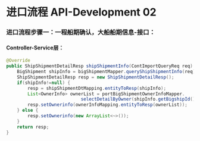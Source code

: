 # 进口流程 API-Development 02

### 进口流程步骤一：一程船期确认，大船船期信息-接口：

#### Controller-Service层：

```java
@Override
public ShipShipmentDetailResp shipShipmentInfo(ContImportQueryReq req) {
    BigShipment shipInfo = bigShipmentMapper.queryShipShipmentInfo(req);
    ShipShipmentDetailResp resp = new ShipShipmentDetailResp();
    if(shipInfo!=null) {
        resp = shipShipmentDtMapping.entityToResp(shipInfo);
        List<OwnerInfo> ownerList = portBigShipmentOwnerInfoMapper.
            				selectDetailByOwner(shipInfo.getBigshipId());
        resp.setOwnerinfo(ownerInfoMapping.entityToResp(ownerList));
    } else {
        resp.setOwnerinfo(new ArrayList<~>());
    }
    return resp;
}
```

























































































































































